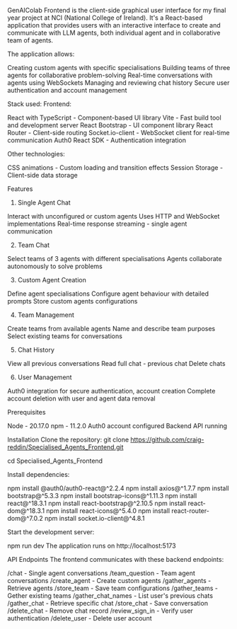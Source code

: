 GenAIColab Frontend is the client-side graphical user interface for my final year project at NCI (National College of Ireland). It's a React-based application that provides users with an interactive interface to create and communicate with LLM agents, both individual agent and in collaborative team of agents.

The application allows:

Creating custom agents with specific specialisations
Building teams of three agents for collaborative problem-solving
Real-time conversations with agents using WebSockets
Managing and reviewing chat history
Secure user authentication and account management

Stack used:
Frontend:

React with TypeScript - Component-based UI library
Vite - Fast build tool and development server
React Bootstrap - UI component library
React Router - Client-side routing
Socket.io-client - WebSocket client for real-time communication
Auth0 React SDK - Authentication integration

Other technologies:

CSS animations - Custom loading and transition effects
Session Storage - Client-side data storage

Features
1. Single Agent Chat

Interact with unconfigured or custom agents
Uses HTTP and WebSocket implementations
Real-time response streaming - single agent communication

2. Team Chat

Select teams of 3 agents with different specialisations
Agents collaborate autonomously to solve problems

3. Custom Agent Creation

Define agent specialisations
Configure agent behaviour with detailed prompts
Store custom agents configurations

4. Team Management

Create teams from available agents
Name and describe team purposes
Select existing teams for conversations

5. Chat History

View all previous conversations
Read full chat - previous chat
Delete chats

6. User Management

Auth0 integration for secure authentication, account creation
Complete account deletion with user and agent data removal

Prerequisites

Node - 20.17.0
npm - 11.2.0
Auth0 account configured
Backend API running 

Installation
Clone the repository:
git clone https://github.com/craig-reddin/Specialised_Agents_Frontend.git

cd Specialised_Agents_Frontend

Install dependencies:

npm install @auth0/auth0-react@^2.2.4
npm install axios@^1.7.7
npm install bootstrap@^5.3.3
npm install bootstrap-icons@^1.11.3
npm install react@^18.3.1
npm install react-bootstrap@^2.10.5
npm install react-dom@^18.3.1
npm install react-icons@^5.4.0
npm install react-router-dom@^7.0.2
npm install socket.io-client@^4.8.1

Start the development server:

npm run dev
The application runs on http://localhost:5173 

API Endpoints
The frontend communicates with these backend endpoints:

/chat - Single agent conversations
/team_question - Team agent conversations
/create_agent - Create custom agents
/gather_agents - Retrieve agents
/store_team - Save team configurations
/gather_teams - Gether existing teams
/gather_chat_names - List user's previous chats
/gather_chat - Retrieve specific chat
/store_chat - Save conversation
/delete_chat - Remove chat record
/review_sign_in - Verify user authentication
/delete_user - Delete user account
